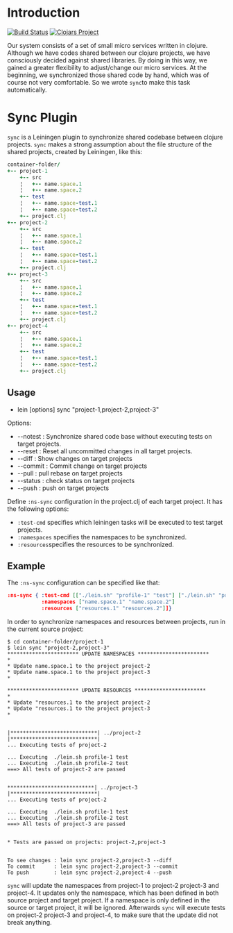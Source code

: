 # Introduction

[![Build Status](https://travis-ci.org/otto-de/leinsync.svg?branch=master)](https://travis-ci.org/otto-de/leinsync)
[![Clojars Project](https://img.shields.io/clojars/v/sync.svg)](https://clojars.org/sync)

Our system consists of a set of small micro services written in clojure.
Although we have codes shared between our clojure projects, we have consciously decided against shared libraries.
By doing in this way, we gained a greater flexibility to adjust/change our micro services.
At the beginning, we synchronized those shared code by hand, which was of course not very comfortable. So we wrote `sync`to make this task automatically.

# Sync Plugin
`sync` is a Leiningen plugin to synchronize shared codebase between clojure projects. `sync` makes a strong assumption about the file structure of  the shared projects, created by Leiningen, like this:

``` ruby
container-folder/
+-- project-1
    +-- src
    ¦   +-- name.space.1
    ¦   +-- name.space.2
    +-- test
    ¦   +-- name.space-test.1
    ¦   +-- name.space-test.2
    +-- project.clj
+-- project-2
    +-- src
    ¦   +-- name.space.1
    ¦   +-- name.space.2
    +-- test
    ¦   +-- name.space-test.1
    ¦   +-- name.space-test.2
    +-- project.clj
+-- project-3
    +-- src
    ¦   +-- name.space.1
    ¦   +-- name.space.2
    +-- test
    ¦   +-- name.space-test.1
    ¦   +-- name.space-test.2
    +-- project.clj
+-- project-4
    +-- src
    ¦   +-- name.space.1
    ¦   +-- name.space.2
    +-- test
    ¦   +-- name.space-test.1
    ¦   +-- name.space-test.2
    +-- project.clj
```

## Usage

* lein [options] sync "project-1,project-2,project-3"

Options:
   + --notest  :  Synchronize shared code base without executing tests on target projects.
   + --reset   :  Reset all uncommitted changes in all target projects.
   + --diff    :  Show changes on target projects
   + --commit  :  Commit change on target projects
   + --pull    :  pull rebase on target projects
   + --status  :  check status on target projects
   + --push    :  push on target projects

Define `:ns-sync` configuration in the project.clj of each target project. It has the following options:

  + `:test-cmd` specifies which leiningen tasks will be executed to test target projects.
  + `:namespaces` specifies the namespaces to be synchronized.
  + `:resources`specifies the resources to be synchronized.

## Example
The `:ns-sync` configuration can be specified like that:

```json
:ns-sync { :test-cmd [["./lein.sh" "profile-1" "test"] ["./lein.sh" "profile-1"  "test"]]
           :namespaces ["name.space.1" "name.space.2"]
           :resources ["resources.1" "resources.2"]]}
```

In order to synchronize namespaces and resources between projects, run in the current source project:

    $ cd container-folder/project-1
    $ lein sync "project-2,project-3"
    *********************** UPDATE NAMESPACES ***********************
    *
    * Update name.space.1 to the project project-2
    * Update name.space.1 to the project project-3
    *

    *********************** UPDATE RESOURCES ***********************
    *
    * Update "resources.1 to the project project-2
    * Update "resources.1 to the project project-3
    *


    |****************************| ../project-2   |****************************|
    ... Executing tests of project-2

    ... Executing  ./lein.sh profile-1 test
    ... Executing  ./lein.sh profile-2 test
    ===> All tests of project-2 are passed


    ****************************| ../project-3   |****************************|
    ... Executing tests of project-2

    ... Executing  ./lein.sh profile-1 test
    ... Executing  ./lein.sh profile-2 test
    ===> All tests of project-3 are passed


    * Tests are passed on projects: project-2,project-3


    To see changes : lein sync project-2,project-3 --diff
    To commit      : lein sync project-2,project-3 --commit
    To push        : lein sync project-2,project-4 --push


`sync` will update the namespaces from project-1 to project-2 project-3 and project-4.
It updates only the namespace, which has been defined in both source project and target project.
If a namespace is  only defined in the source or target project, it will be ignored.
Afterwards `sync` will execute tests on project-2 project-3 and project-4, to make sure that the update did not break anything.